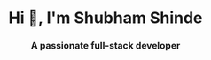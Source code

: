 <h1 align="center">Hi 👋, I'm Shubham Shinde</h1>
<h3 align="center">A passionate full-stack developer</h3>

<p align="cneter"></p>




